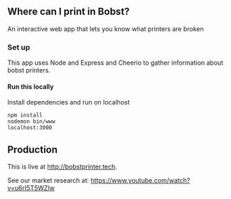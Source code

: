 ## Where can I print in Bobst?
An interactive web app that lets you know what printers are broken

### Set up
This app uses Node and Express and Cheerio to gather information about bobst printers.


#### Run this locally
Install dependencies and run on localhost
```
npm install
nodemon bin/www
localhost:3000
```

## Production
This is live at http://bobstprinter.tech. 

See our market research at: https://www.youtube.com/watch?v=u6rI5T5WZIw
